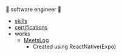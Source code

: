 🔰 software engineer 🔰
  - [skills](https://github.com/mone9610/mone9610/blob/main/docs/SKILLS.md)
  - [certifications](https://github.com/mone9610/mone9610/blob/main/docs/CERTIFICATIONS.md)
  - works
    - [MeetsLog](https://www.meetslog.net)
      - Created using ReactNative(Expo)

